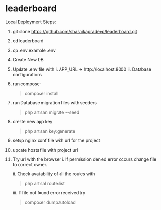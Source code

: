 # leaderboard

Local Deployment Steps:

1. git clone https://github.com/shashikapradeep/leaderboard.git
2. cd leaderboard
3. cp .env.example .env
4. Create New DB
5. Update .env file with
   i. APP_URL -> http://localhost:8000
  ii. Database configurations
5. run composer 
     > composer install
6. run Database migration files with seeders
     > php artisan migrate --seed
7. create new app key
     > php artisan key:generate
8. setup nginx conf file with url for the project
9. update hosts file with project url
10. Try url with the browser
     i. If permission denied error occurs change file to correct owner.

    ii. Check availability of all the routes with
       > php artisal route:list 

    iii. If file not found error received try
       > composer dumpautoload
